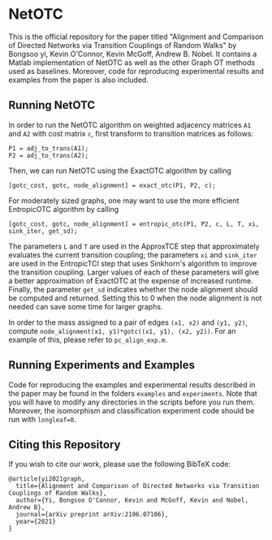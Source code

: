 # NetOTC
 
This is the official repository for the paper titled "Alignment and Comparison of Directed Networks via
Transition Couplings of Random Walks" by Bongsoo yi, Kevin O'Connor, Kevin McGoff, Andrew B. Nobel. It contains a Matlab implementation of NetOTC as well as the other Graph OT methods used as baselines. Moreover, code for reproducing experimental results and examples from the paper is also included.

## Running NetOTC
In order to run the NetOTC algorithm on weighted adjacency matrices `A1` and `A2` with cost matrix `c`, first transform to transition matrices as follows:
```
P1 = adj_to_trans(A1);
P2 = adj_to_trans(A2);
```
Then, we can run NetOTC using the ExactOTC algorithm by calling
```
[gotc_cost, gotc, node_alignment] = exact_otc(P1, P2, c);
```
For moderately sized graphs, one may want to use the more efficient EntropicOTC algorithm by calling
```
[gotc_cost, gotc, node_alignment] = entropic_otc(P1, P2, c, L, T, xi, sink_iter, get_sd);
```
The parameters `L` and `T` are used in the ApproxTCE step that approximately evaluates the current transition coupling; the parameters `xi` and `sink_iter` are used in the EntropicTCI step that uses Sinkhorn's algorithm to improve the transition coupling. Larger values of each of these parameters will give a better approximation of ExactOTC at the expense of increased runtime. Finally, the parameter `get_sd` indicates whether the node alignment should be computed and returned. Setting this to 0 when the node alignment is not needed can save some time for larger graphs.

In order to the mass assigned to a pair of edges `(x1, x2)` and `(y1, y2)`, compute `node_alignment(x1, y1)*gotc((x1, y1), (x2, y2))`. For an example of this, please refer to `pc_align_exp.m`.

## Running Experiments and Examples
Code for reproducing the examples and experimental results described in the paper may be found in the folders `examples` and `experiments`. Note that you will have to modify any directories in the scripts before you run them. Moreover, the isomorphism and classification experiment code should be run with `longleaf=0`.

## Citing this Repository
If you wish to cite our work, please use the following BibTeX code:
```
@article{yi2021graph,
  title={Alignment and Comparison of Directed Networks via Transition Couplings of Random Walks},
  author={Yi, Bongsoo O'Connor, Kevin and McGoff, Kevin and Nobel, Andrew B},
  journal={arXiv preprint arXiv:2106.07106},
  year={2021}
}
```
